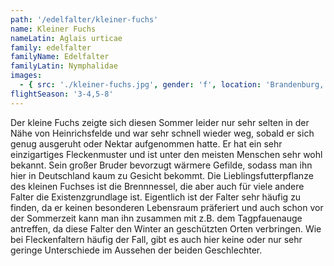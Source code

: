 ```yaml
---
path: '/edelfalter/kleiner-fuchs'
name: Kleiner Fuchs
nameLatin: Aglais urticae
family: edelfalter
familyName: Edelfalter
familyLatin: Nymphalidae
images:
  - { src: './kleiner-fuchs.jpg', gender: 'f', location: 'Brandenburg, bei Grünhof', author: Georg, date: '2016-05-14' }
flightSeason: '3-4,5-8'
---
```


Der kleine Fuchs zeigte sich diesen Sommer leider nur sehr selten in der Nähe von Heinrichsfelde und war sehr schnell wieder weg, sobald er sich genug ausgeruht oder Nektar aufgenommen hatte. Er hat ein sehr einzigartiges Fleckenmuster und ist unter den meisten Menschen sehr wohl bekannt. Sein großer Bruder bevorzugt wärmere Gefilde, sodass man ihn hier in Deutschland kaum zu Gesicht bekommt. Die Lieblingsfutterpflanze des kleinen Fuchses ist die Brennnessel, die aber auch für viele andere Falter die Existenzgrundlage ist. Eigentlich ist der Falter sehr häufig zu finden, da er keinen besonderen Lebensraum präferiert und auch schon vor der Sommerzeit kann man ihn zusammen mit z.B. dem Tagpfauenauge antreffen, da diese Falter den Winter an geschützten Orten verbringen. Wie bei Fleckenfaltern häufig der Fall, gibt es auch hier keine oder nur sehr geringe Unterschiede im Aussehen der beiden Geschlechter. 
